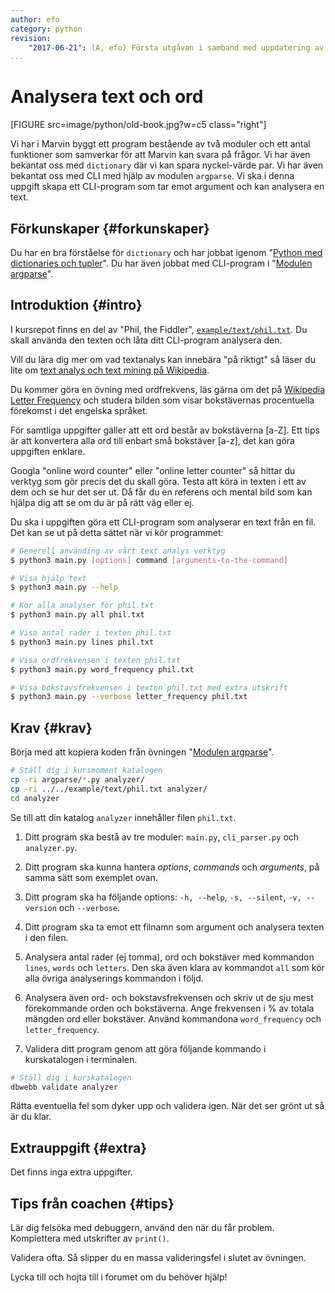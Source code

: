 ```yaml
---
author: efo
category: python
revision:
    "2017-06-21": (A, efo) Första utgåvan i samband med uppdatering av kmom05 i kursen python.
...
```

Analysera text och ord
==================================

[FIGURE src=image/python/old-book.jpg?w=c5 class="right"]

Vi har i Marvin byggt ett program bestående av två moduler och ett antal funktioner som samverkar för att Marvin kan svara på frågor. Vi har även bekantat oss med `dictionary` där vi kan spara nyckel-värde par. Vi har även bekantat oss med CLI med hjälp av modulen `argparse`. Vi ska i denna uppgift skapa ett CLI-program som tar emot argument och kan analysera en text.

<!--more-->




Förkunskaper {#forkunskaper}
-----------------------

Du har en bra förståelse för `dictionary` och har jobbat igenom "[Python med dictionaries och tupler](uppgift/python-med-dictionaries-och-tupler)". Du har även jobbat med CLI-program i "[Modulen argparse](kunskap/argparse)".



Introduktion {#intro}
-----------------------

I kursrepot finns en del av "Phil, the Fiddler", [`example/text/phil.txt`](https://github.com/mosbth/python/blob/master/example/text/phil.txt). Du skall använda den texten och låta ditt CLI-program analysera den.

Vill du lära dig mer om vad textanalys kan innebära "på riktigt" så läser du lite om [text analys och text mining på Wikipedia](https://en.wikipedia.org/wiki/Text_mining).

Du kommer göra en övning med ordfrekvens, läs gärna om det på [Wikipedia Letter Frequency](https://en.wikipedia.org/wiki/Letter_frequency) och studera bilden som visar bokstävernas procentuella förekomst i det engelska språket.

För samtliga uppgifter gäller att ett ord består av bokstäverna [a-Z]. Ett tips är att konvertera alla ord till enbart små bokstäver [a-z], det kan göra uppgiften enklare.

Googla "online word counter" eller "online letter counter" så hittar du verktyg som gör precis det du skall göra. Testa att köra in  texten i ett av dem och se hur det ser ut. Då får du en referens och mental bild som kan hjälpa dig att se om du är på rätt väg eller ej.

Du ska i uppgiften göra ett CLI-program som analyserar en text från en fil. Det kan se ut på detta sättet när vi kör programmet:

```bash
# Generell använding av vårt text analys verktyg
$ python3 main.py [options] command [arguments-to-the-command]

# Visa hjälp text
$ python3 main.py --help

# Kör alla analyser för phil.txt
$ python3 main.py all phil.txt

# Visa antal rader i texten phil.txt
$ python3 main.py lines phil.txt

# Visa ordfrekvensen i texten phil.txt
$ python3 main.py word_frequency phil.txt

# Visa bokstavsfrekvensen i texten phil.txt med extra utskrift
$ python3 main.py --verbose letter_frequency phil.txt
```



Krav {#krav}
-----------------------

Börja med att kopiera koden från övningen "[Modulen argparse](kunskap/argparse)".

```bash
# Ställ dig i kursmoment katalogen
cp -ri argparse/*.py analyzer/
cp -ri ../../example/text/phil.txt analyzer/
cd analyzer
```

Se till att din katalog `analyzer` innehåller filen `phil.txt`.

1. Ditt program ska bestå av tre moduler: `main.py`, `cli_parser.py` och `analyzer.py`.

1. Ditt program ska kunna hantera *options*, *commands* och *arguments*, på samma sätt som exemplet ovan.

1. Ditt program ska ha följande options: `-h, --help`, `-s, --silent`, `-v, --version` och `--verbose`.

1. Ditt program ska ta emot ett filnamn som argument och analysera texten i den filen.

1. Analysera antal rader (ej tomma), ord och bokstäver med kommandon `lines`, `words` och `letters`. Den ska även klara av kommandot `all` som kör alla övriga analyserings kommandon i följd.

1. Analysera även ord- och bokstavsfrekvensen och skriv ut de sju mest förekommande orden och bokstäverna. Ange frekvensen i % av totala mängden ord eller bokstäver. Använd kommandona `word_frequency` och `letter_frequency`.

1. Validera ditt program genom att göra följande kommando i kurskatalogen i terminalen.

```bash
# Ställ dig i kurskatalogen
dbwebb validate analyzer
```

Rätta eventuella fel som dyker upp och validera igen. När det ser grönt ut så är du klar.



Extrauppgift {#extra}
-----------------------

Det finns inga extra uppgifter.



Tips från coachen {#tips}
-----------------------

Lär dig felsöka med debuggern, använd den när du får problem. Komplettera med utskrifter av `print()`.

Validera ofta. Så slipper du en massa valideringsfel i slutet av övningen.

Lycka till och hojta till i forumet om du behöver hjälp!
